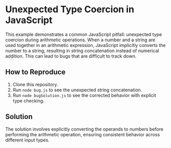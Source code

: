 # Unexpected Type Coercion in JavaScript
This example demonstrates a common JavaScript pitfall: unexpected type coercion during arithmetic operations.  When a number and a string are used together in an arithmetic expression, JavaScript implicitly converts the number to a string, resulting in string concatenation instead of numerical addition. This can lead to bugs that are difficult to track down.

## How to Reproduce
1. Clone this repository.
2. Run `node bug.js` to see the unexpected string concatenation.
3. Run `node bugSolution.js` to see the corrected behavior with explicit type checking.

## Solution
The solution involves explicitly converting the operands to numbers before performing the arithmetic operation, ensuring consistent behavior across different input types.